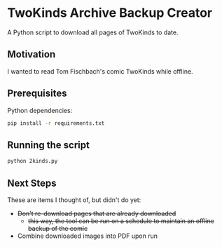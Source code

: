 # TwoKinds Archive Backup Creator


A Python script to download all pages of TwoKinds to date. 

## Motivation
I wanted to read Tom Fischbach's comic TwoKinds while offline.  


## Prerequisites

Python dependencies: 

```bash
pip install -r requirements.txt
```


## Running the script
```bash
python 2kinds.py
```


## Next Steps
These are items I thought of, but didn't do yet:
- ~~Don't re-download pages that are already downloaded~~
    - ~~this way, the tool can be run on a schedule to maintain an offline backup of the comic~~
- Combine downloaded images into PDF upon run

    